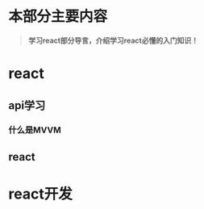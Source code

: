 # 本部分主要内容

> **学习react部分导言，介绍学习react必懂的入门知识！**
 
# react

## api学习

### 什么是MVVM

## react 

# react开发